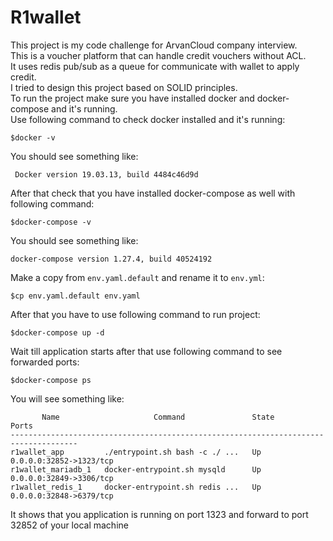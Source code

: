 # R1wallet

This project is my code challenge for ArvanCloud company interview.<br>
This is a voucher platform that can handle credit vouchers without ACL.<br>
It uses redis pub/sub as a queue for communicate with wallet to apply credit.<br>
I tried to design this project based on SOLID principles.<br>
To run the project make sure you have installed docker and docker-compose and it's running.<br>
Use following command to check docker installed and it's running:
``` shell script
$docker -v
```
You should see something like:
``` shell script
 Docker version 19.03.13, build 4484c46d9d
```

After that check that you have installed docker-compose as well with following command:
```shell script
$docker-compose -v
```
You should see something like:
``` shell script
docker-compose version 1.27.4, build 40524192
```

Make a copy from `env.yaml.default` and rename it to `env.yml`:
```shell script
$cp env.yaml.default env.yaml
```

After that you have to use following command to run project:
```shell script
$docker-compose up -d
```

Wait till application starts after that use following command to see forwarded ports:
```shell script
$docker-compose ps
```
You will see something like:
```shell script
       Name                     Command               State            Ports         
-------------------------------------------------------------------------------------
r1wallet_app         ./entrypoint.sh bash -c ./ ...   Up      0.0.0.0:32852->1323/tcp
r1wallet_mariadb_1   docker-entrypoint.sh mysqld      Up      0.0.0.0:32849->3306/tcp
r1wallet_redis_1     docker-entrypoint.sh redis ...   Up      0.0.0.0:32848->6379/tcp

```

It shows that you application is running on port 1323 and forward to port 32852 of your local machine<br>
